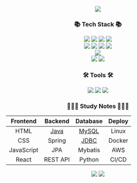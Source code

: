 <div align="center">
  <img src="https://capsule-render.vercel.app/api?type=waving&color=00000000&height=300&section=header&text=U%Hyeon%20%Sung&fontAlignY=40&fontSize=100&fontAlign=60&desc=Hyeon_velop&descAlign=80&descAlignY=55&descSize=30&animation=fadeIn&fontColor=bdc3c7"/>
</div>

<!-- Tech Stack -->
<h3 align="center">📚 Tech Stack 📚</h3>

<!-- frontend skills-->
<div align="center">
  <img src="https://img.shields.io/badge/html5-E34F26.svg?style=for-the-badge&logo=html5&logoColor=ffffff" />
  <img src="https://img.shields.io/badge/css3-1572B6.svg?style=for-the-badge&logo=css3&logoColor=ffffff" />
  <img src="https://img.shields.io/badge/javascript-F7DF1E.svg?style=for-the-badge&logo=javascript&logoColor=000000" />
  <img src="https://img.shields.io/badge/react-20232a.svg?style=for-the-badge&logo=react&logoColor=61DAFB" />
</div>

<!-- backend skills-->
<div align="center">
  <img src="https://img.shields.io/badge/JAVA-FF9E0F.svg?style=for-the-badge&logo=openjdk&logoColor=ffffff" />
  <img src="https://img.shields.io/badge/python-3776AB.svg?style=for-the-badge&logo=python&logoColor=ffffff" />
  <img src="https://img.shields.io/badge/spring-6DB33F.svg?style=for-the-badge&logo=spring&logoColor=ffffff" />
  <img src="https://img.shields.io/badge/springboot-6DB33F.svg?style=for-the-badge&logo=springboot&logoColor=ffffff" />
</div>

<!-- database skills-->
<div align="center">
  <img src="https://img.shields.io/badge/mysql-4479A1.svg?style=for-the-badge&logo=mysql&logoColor=ffffff" />
</div>

<!-- ai skills-->
<div align="center">
  <img src="https://img.shields.io/badge/opencv-5C3EE8.svg?style=for-the-badge&logo=opencv&logoColor=ffffff" />
  <img src="https://img.shields.io/badge/openai-412991.svg?style=for-the-badge&logo=openai&logoColor=ffffff" />
</div>

<!-- Tools -->
<h3 align="center">🛠 Tools 🛠</h3>
<div align="center">
  <img src="https://img.shields.io/badge/git-F05032.svg?style=for-the-badge&logo=git&logoColor=ffffff" />
  <img src="https://img.shields.io/badge/github-181717.svg?style=for-the-badge&logo=github&logoColor=ffffff" />
  <img src="https://img.shields.io/badge/notion-ffffff.svg?style=for-the-badge&logo=notion&logoColor=000000" />
</div>

<!-- Study Notes -->
<h3 align="center">🧑🏻‍💻 Study Notes 🧑🏻‍💻</h3>
<table align="center" style="width: 100%; table-layout: auto; border-collapse: collapse; text-align: center;">
  <thead>
    <tr>
      <th>Frontend</th>
      <th>Backend</th>
      <th>Database</th>
      <th>Deploy</th>
    </tr>
  </thead>
  <tbody>
    <tr>
      <td><a href="./frontend/html.md"></a>HTML</td>
      <td><a href="./study/backend/java/java.md">Java</a></td>
      <td><a href="./study/db/rdb/mysql/mysql.md">MySQL</a></td>
      <td><a href="./deploy/linux.md"></a>Linux</td>
    </tr>
    <tr>
      <td><a href="./frontend/css.md"></a>CSS</td>
      <td><a href="./backend/spring.md"></a>Spring</td>
      <td><a href="./study/backend/jdbc/JDBC.md">JDBC</a></td>
      <td><a href="./deploy/docker.md"></a>Docker</td>
    </tr>
    <tr>
      <td><a href="./frontend/javascript.md"></a>JavaScript</td>
      <td><a href="./backend/jpa.md"></a>JPA</td>
      <td><a href="./database/mybatis.md"></a>Mybatis</td>
      <td><a href="./deploy/aws.md"></a>AWS</td>
    </tr>
    <tr>
      <td><a href="./frontend/react.md"></a>React</td>
      <td><a href="./backend/rest-api.md"></a>REST API</td>
      <td><a href="./database/python.md"></a>Python</td>
      <td><a href="./deploy/cicd.md"></a>CI/CD</td>
    </tr>
  </tbody>
</table>

<!-- <img src="./profile-3d-contrib/profile-night-rainbow.svg"/> -->

<div align="center">
  <img src="https://github-readme-stats.vercel.app/api/top-langs/?username=sunguh0904&layout=donut&langs_count=10&title_color=bdc3c7&text_color=bdc3c7&icon_color=808080&bg_color=00000000&border_color=00000000&locale=kr">
  <img src="https://github-readme-stats.vercel.app/api?username=sunguh0904&show_icons=true&theme=dark&title_color=bdc3c7&text_color=bdc3c7&icon_color=bdc3c7&bg_color=00000000&border_color=00000000&locale=kr">
</div>
